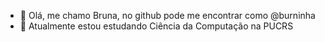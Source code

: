 - 👋 Olá, me chamo Bruna, no github pode me encontrar como @burninha
- 🌱 Atualmente estou estudando Ciência da Computação na PUCRS

<!---
burninha/burninha is a ✨ special ✨ repository because its `README.md` (this file) appears on your GitHub profile.
You can click the Preview link to take a look at your changes.
--->
